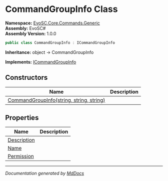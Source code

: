 ﻿<!--  
  <auto-generated>   
    The contents of this file were generated by a tool.  
    Changes to this file may be list if the file is regenerated  
  </auto-generated>   
-->

# CommandGroupInfo Class

**Namespace:** [EvoSC.Core.Commands.Generic](../index.md)  
**Assembly:** EvoSC\#  
**Assembly Version:** 1.0.0

```csharp
public class CommandGroupInfo : ICommandGroupInfo
```

**Inheritance:** object → CommandGroupInfo

**Implements:** [ICommandGroupInfo](../Interfaces/ICommandGroupInfo/index.md)

## Constructors

| Name                                                              | Description |
| ----------------------------------------------------------------- | ----------- |
| [CommandGroupInfo(string, string, string)](constructors/index.md) |             |

## Properties

| Name                                     | Description |
| ---------------------------------------- | ----------- |
| [Description](properties/Description.md) |             |
| [Name](properties/Name.md)               |             |
| [Permission](properties/Permission.md)   |             |

___

*Documentation generated by [MdDocs](https://github.com/ap0llo/mddocs)*
